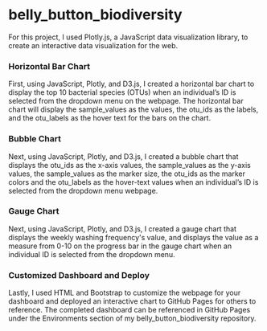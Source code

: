 # belly_button_biodiversity

For this project, I used Plotly.js, a JavaScript data visualization library, to create an interactive data visualization for the web.

### Horizontal Bar Chart

First, using JavaScript, Plotly, and D3.js, I created a horizontal bar chart to display the top 10 bacterial species (OTUs) when an individual’s ID is selected from the dropdown menu on the webpage. The horizontal bar chart will display the sample_values as the values, the otu_ids as the labels, and the otu_labels as the hover text for the bars on the chart.

### Bubble Chart

Next, using JavaScript, Plotly, and D3.js, I created a bubble chart that displays the otu_ids as the x-axis values, the sample_values as the y-axis values, the sample_values as the marker size, the otu_ids as the marker colors and the otu_labels as the hover-text values when an individual’s ID is selected from the dropdown menu webpage.

### Gauge Chart

Next, using JavaScript, Plotly, and D3.js, I created a gauge chart that displays the weekly washing frequency's value, and displays the value as a measure from 0-10 on the progress bar in the gauge chart when an individual ID is selected from the dropdown menu.

### Customized Dashboard and Deploy

Lastly, I used HTML and Bootstrap to customize the webpage for your dashboard and deployed an interactive chart to GitHub Pages for others to reference.  The completed dashboard can be referenced in GitHub Pages under the Environments section of my belly_button_biodiversity repository.
